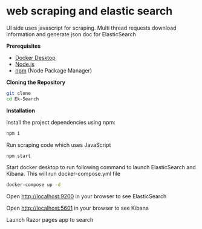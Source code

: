 
# web scraping and elastic search

UI side uses javascript for scraping. Multi thread requests download information and generate json doc for ElasticSearch


**Prerequisites**


- [Docker Desktop](https://www.docker.com/products/docker-desktop/)
- [Node.js](https://nodejs.org/en)
- [npm](https://www.npmjs.com/) (Node Package Manager)

**Cloning the Repository**

```bash
git clone 
cd Ek-Search
```

**Installation**

Install the project dependencies using npm:

```bash
npm i
```
Run scraping code which uses JavaScript

```bash
npm start
```

Start docker desktop to run following command to launch ElasticSearch and Kibana. This will run docker-compose.yml file

```bash
docker-compose up -d 
```


Open [http://localhost:9200](http://localhost:9200) in your browser to see ElasticSearch

Open [http://localhost:5601](http://localhost:5601) in your browser to see Kibana

Launch Razor pages app to search 